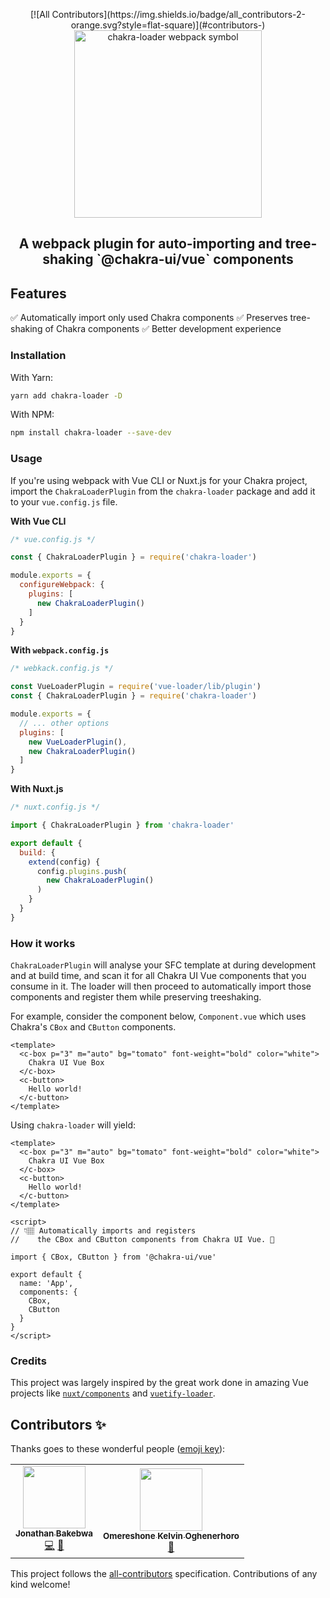 <p align="center">
<!-- ALL-CONTRIBUTORS-BADGE:START - Do not remove or modify this section -->
[![All Contributors](https://img.shields.io/badge/all_contributors-2-orange.svg?style=flat-square)](#contributors-)
<!-- ALL-CONTRIBUTORS-BADGE:END -->
  <a href="https://github.com/chakra-ui/chakra-ui-vue">
    <img src="https://res.cloudinary.com/xtellar/image/upload/v1595681330/chakra-ui/chakra-loader-logo.png" alt="chakra-loader webpack symbol" width="300" />
  </a>
</p>

<h2 align="center"> A webpack plugin for auto-importing and tree-shaking `@chakra-ui/vue` components</h2>

## Features
✅ Automatically import only used Chakra components
✅ Preserves tree-shaking of Chakra components
✅ Better development experience

### Installation
With Yarn:

```bash
yarn add chakra-loader -D
```
With NPM:

```bash
npm install chakra-loader --save-dev
```

### Usage
If you're using webpack with Vue CLI or Nuxt.js for your Chakra project, import the `ChakraLoaderPlugin` from the `chakra-loader` package and add it to your `vue.config.js` file.

**With Vue CLI**
```js
/* vue.config.js */

const { ChakraLoaderPlugin } = require('chakra-loader')

module.exports = {
  configureWebpack: {
    plugins: [
      new ChakraLoaderPlugin()
    ]
  }
}

```
**With `webpack.config.js`**
```js
/* webkack.config.js */

const VueLoaderPlugin = require('vue-loader/lib/plugin')
const { ChakraLoaderPlugin } = require('chakra-loader')

module.exports = {
  // ... other options
  plugins: [
    new VueLoaderPlugin(),
    new ChakraLoaderPlugin()
  ]
}
```
**With Nuxt.js**
```js
/* nuxt.config.js */

import { ChakraLoaderPlugin } from 'chakra-loader'

export default {
  build: {
    extend(config) {
      config.plugins.push(
        new ChakraLoaderPlugin()
      )
    }
  }
}
```

### How it works
`ChakraLoaderPlugin` will analyse your SFC template at during development and at build time, and scan it for all Chakra UI Vue components that you consume in it. The loader will then proceed to automatically import those components and register them while preserving treeshaking.

For example, consider the component below, `Component.vue` which uses Chakra's `CBox` and `CButton` components.
```vue
<template>
  <c-box p="3" m="auto" bg="tomato" font-weight="bold" color="white">
    Chakra UI Vue Box
  </c-box>
  <c-button>
    Hello world!
  </c-button>
</template>
```

Using `chakra-loader` will yield:
```vue
<template>
  <c-box p="3" m="auto" bg="tomato" font-weight="bold" color="white">
    Chakra UI Vue Box
  </c-box>
  <c-button>
    Hello world!
  </c-button>
</template>

<script>
// 👇🏽 Automatically imports and registers
//    the CBox and CButton components from Chakra UI Vue. 🎉

import { CBox, CButton } from '@chakra-ui/vue'

export default {
  name: 'App',
  components: {
    CBox,
    CButton
  }
}
</script>
```

### Credits
This project was largely inspired by the great work done in amazing Vue projects like [`nuxt/components`](https://github.com/nuxt/components) and [`vuetify-loader`](https://github.com/vuetifyjs/vuetify-loader).


## Contributors ✨

Thanks goes to these wonderful people ([emoji key](https://allcontributors.org/docs/en/emoji-key)):

<!-- ALL-CONTRIBUTORS-LIST:START - Do not remove or modify this section -->
<!-- prettier-ignore-start -->
<!-- markdownlint-disable -->
<table>
  <tr>
    <td align="center"><a href="https://jbakebwa.dev"><img src="https://avatars2.githubusercontent.com/u/21237954?v=4" width="100px;" alt=""/><br /><sub><b>Jonathan Bakebwa</b></sub></a><br /><a href="https://github.com/chakra-ui/chakra-loader/commits?author=codebender828" title="Code">💻</a> <a href="#ideas-codebender828" title="Ideas, Planning, & Feedback">🤔</a></td>
    <td align="center"><a href="https://dominuskelvin.dev"><img src="https://avatars0.githubusercontent.com/u/24433274?v=4" width="100px;" alt=""/><br /><sub><b>Omereshone Kelvin Oghenerhoro</b></sub></a><br /><a href="https://github.com/chakra-ui/chakra-loader/commits?author=DominusKelvin" title="Documentation">📖</a></td>
  </tr>
</table>

<!-- markdownlint-enable -->
<!-- prettier-ignore-end -->
<!-- ALL-CONTRIBUTORS-LIST:END -->

This project follows the [all-contributors](https://github.com/all-contributors/all-contributors) specification. Contributions of any kind welcome!

